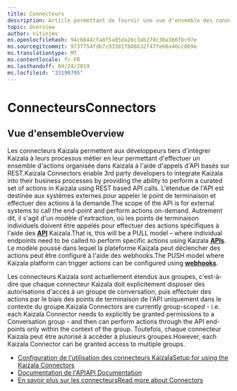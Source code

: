 ```yaml
---
title: Connecteurs
description: Article permettant de fournir une vue d'ensemble des connecteurs Kaizala
topic: Overview
author: nitinjms
ms.openlocfilehash: 94c6844cfa8f5a85da26c3ab27dc38a366fbc97e
ms.sourcegitcommit: 973f754fdb7c93381f808632f47fe66a46cc069e
ms.translationtype: MT
ms.contentlocale: fr-FR
ms.lasthandoff: 04/24/2019
ms.locfileid: "33190795"
---
```

# <a name="connectors"></a><span data-ttu-id="2906b-103">Connecteurs</span><span class="sxs-lookup"><span data-stu-id="2906b-103">Connectors</span></span>

## <a name="overview"></a><span data-ttu-id="2906b-104">Vue d'ensemble</span><span class="sxs-lookup"><span data-stu-id="2906b-104">Overview</span></span>
<span data-ttu-id="2906b-105">Les connecteurs Kaizala permettent aux développeurs tiers d'intégrer Kaizala à leurs processus métier en leur permettant d'effectuer un ensemble d'actions organisée dans Kaizala à l'aide d'appels d'API basés sur REST.</span><span class="sxs-lookup"><span data-stu-id="2906b-105">Kaizala Connectors enable 3rd party developers to integrate Kaizala into their business processes by providing the ability to perform a curated set of actions in Kaizala using REST based API calls.</span></span> <span data-ttu-id="2906b-106">L'étendue de l'API est destinée aux systèmes externes pour appeler le point de terminaison et effectuer des actions à la demande.</span><span class="sxs-lookup"><span data-stu-id="2906b-106">The scope of the API is for external systems to call the end-point and perform actions on-demand.</span></span> <span data-ttu-id="2906b-107">Autrement dit, il s'agit d'un modèle d'extraction, où les points de terminaison individuels doivent être appelés pour effectuer des actions spécifiques à l'aide des **[API](API.md)** Kaizala.</span><span class="sxs-lookup"><span data-stu-id="2906b-107">That is, this will be a PULL model – where individual endpoints need to be called to perform specific actions using Kaizala **[APIs](API.md)**.</span></span> <span data-ttu-id="2906b-108">Le modèle poussé dans lequel la plateforme Kaizala peut déclencher des actions peut **[](webHooks.md)** être configuré à l'aide des webhooks.</span><span class="sxs-lookup"><span data-stu-id="2906b-108">The PUSH model where Kaizala platform can trigger actions can be configured using **[webhooks](webHooks.md)**.</span></span>

<span data-ttu-id="2906b-109">Les connecteurs Kaizala sont actuellement étendus aux groupes, c'est-à-dire que chaque connecteur Kaizala doit explicitement disposer des autorisations d'accès à un groupe de conversation, puis effectuer des actions par le biais des points de terminaison de l'API uniquement dans le contexte du groupe.</span><span class="sxs-lookup"><span data-stu-id="2906b-109">Kaizala Connectors are currently group-scoped - i.e. each Kaizala Connector needs to explicitly be granted permissions to a Conversation group - and then can perform actions through the API end-points only within the context of the group.</span></span> <span data-ttu-id="2906b-110">Toutefois, chaque connecteur Kaizala peut être autorisé à accéder à plusieurs groupes.</span><span class="sxs-lookup"><span data-stu-id="2906b-110">However, each Kaizala Connector can be granted access to multiple groups.</span></span>

* [<span data-ttu-id="2906b-111">Configuration de l'utilisation des connecteurs Kaizala</span><span class="sxs-lookup"><span data-stu-id="2906b-111">Setup for using the Kaizala Connectors</span></span>](setup.md)
* [<span data-ttu-id="2906b-112">Documentation de l'API</span><span class="sxs-lookup"><span data-stu-id="2906b-112">API Documentation</span></span>](API.md)
* [<span data-ttu-id="2906b-113">En savoir plus sur les connecteurs</span><span class="sxs-lookup"><span data-stu-id="2906b-113">Read more about Connectors</span></span>](https://support.office.com/en-US/article/Kaizala-Connectors-223791c8-718d-4669-8c5e-a76804ae1ddd)
